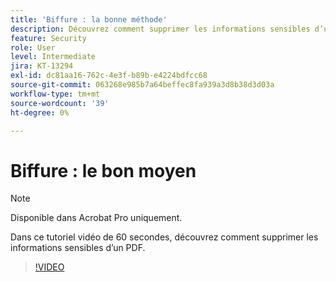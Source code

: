 ```yaml
---
title: 'Biffure : la bonne méthode'
description: Découvrez comment supprimer les informations sensibles d’un PDF
feature: Security
role: User
level: Intermediate
jira: KT-13294
exl-id: dc81aa16-762c-4e3f-b89b-e4224bdfcc68
source-git-commit: 063268e985b7a64beffec8fa939a3d8b38d3d03a
workflow-type: tm+mt
source-wordcount: '39'
ht-degree: 0%

---
```


# Biffure : le bon moyen

>[!NOTE]
>
>Disponible dans Acrobat Pro uniquement.

Dans ce tutoriel vidéo de 60 secondes, découvrez comment supprimer les informations sensibles d’un PDF.

>[!VIDEO](https://video.tv.adobe.com/v/3436914?quality=12&learn=on&hidetitle=true&captions=fre_fr)
